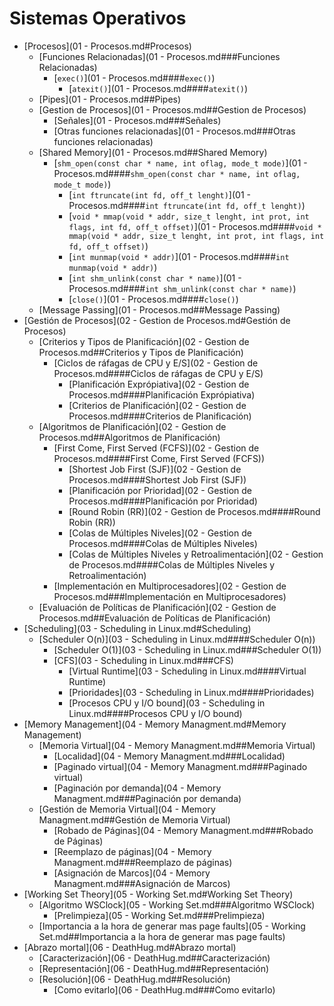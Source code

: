 # Sistemas Operativos
- [Procesos](01 - Procesos.md#Procesos)
	- [Funciones Relacionadas](01 - Procesos.md###Funciones Relacionadas)
		- [`exec()`](01 - Procesos.md####`exec()`)
			- [`atexit()`](01 - Procesos.md####`atexit()`)
	- [Pipes](01 - Procesos.md##Pipes)
	- [Gestion de Procesos](01 - Procesos.md##Gestion de Procesos)
		- [Señales](01 - Procesos.md###Señales)
		- [Otras funciones relacionadas](01 - Procesos.md###Otras funciones relacionadas)
	- [Shared Memory](01 - Procesos.md##Shared Memory)
		- [`shm_open(const char * name, int oflag, mode_t mode)`](01 - Procesos.md####`shm_open(const char * name, int oflag, mode_t mode)`)
			- [`int ftruncate(int fd, off_t lenght)`](01 - Procesos.md####`int ftruncate(int fd, off_t lenght)`)
			- [`void * mmap(void * addr, size_t lenght, int prot, int flags, int fd, off_t offset)`](01 - Procesos.md####`void * mmap(void * addr, size_t lenght, int prot, int flags, int fd, off_t offset)`)
			- [`int munmap(void * addr)`](01 - Procesos.md####`int munmap(void * addr)`)
			- [`int shm_unlink(const char * name)`](01 - Procesos.md####`int shm_unlink(const char * name)`)
			- [`close()`](01 - Procesos.md####`close()`)
	- [Message Passing](01 - Procesos.md##Message Passing)
- [Gestión de Procesos](02 - Gestion de Procesos.md#Gestión de Procesos)
	- [Criterios y Tipos de Planificación](02 - Gestion de Procesos.md##Criterios y Tipos de Planificación)
		- [Ciclos de ráfagas de CPU y E/S](02 - Gestion de Procesos.md####Ciclos de ráfagas de CPU y E/S)
			- [Planificación Exprópiativa](02 - Gestion de Procesos.md####Planificación Exprópiativa)
			- [Criterios de Planificación](02 - Gestion de Procesos.md####Criterios de Planificación)
	- [Algoritmos de Planificación](02 - Gestion de Procesos.md##Algoritmos de Planificación)
		- [First Come, First Served (FCFS)](02 - Gestion de Procesos.md####First Come, First Served (FCFS))
			- [Shortest Job First (SJF)](02 - Gestion de Procesos.md####Shortest Job First (SJF))
			- [Planificación por Prioridad](02 - Gestion de Procesos.md####Planificación por Prioridad)
			- [Round Robin (RR)](02 - Gestion de Procesos.md####Round Robin (RR))
			- [Colas de Múltiples Niveles](02 - Gestion de Procesos.md####Colas de Múltiples Niveles)
			- [Colas de Múltiples Niveles y Retroalimentación](02 - Gestion de Procesos.md####Colas de Múltiples Niveles y Retroalimentación)
		- [Implementación en Multiprocesadores](02 - Gestion de Procesos.md###Implementación en Multiprocesadores)
	- [Evaluación de Políticas de Planificación](02 - Gestion de Procesos.md##Evaluación de Políticas de Planificación)
- [Scheduling](03 - Scheduling in  Linux.md#Scheduling)
	- [Scheduler O(n)](03 - Scheduling in  Linux.md####Scheduler O(n))
		- [Scheduler O(1)](03 - Scheduling in  Linux.md###Scheduler O(1))
		- [CFS](03 - Scheduling in  Linux.md###CFS)
			- [Virtual Runtime](03 - Scheduling in  Linux.md####Virtual Runtime)
			- [Prioridades](03 - Scheduling in  Linux.md####Prioridades)
			- [Procesos CPU y I/O bound](03 - Scheduling in  Linux.md####Procesos CPU y I/O bound)
- [Memory Management](04 - Memory Managment.md#Memory Management)
	- [Memoria Virtual](04 - Memory Managment.md##Memoria Virtual)
		- [Localidad](04 - Memory Managment.md###Localidad)
		- [Paginado virtual](04 - Memory Managment.md###Paginado virtual)
		- [Paginación por demanda](04 - Memory Managment.md###Paginación por demanda)
	- [Gestión de Memoria Virtual](04 - Memory Managment.md##Gestión de Memoria Virtual)
		- [Robado de Páginas](04 - Memory Managment.md###Robado de Páginas)
		- [Reemplazo de páginas](04 - Memory Managment.md###Reemplazo de páginas)
		- [Asignación de Marcos](04 - Memory Managment.md###Asignación de Marcos)
- [Working Set Theory](05 - Working Set.md#Working Set Theory)
	- [Algoritmo WSClock](05 - Working Set.md###Algoritmo WSClock)
		- [Prelimpieza](05 - Working Set.md###Prelimpieza)
	- [Importancia a la hora de generar mas page faults](05 - Working Set.md##Importancia a la hora de generar mas page faults)
- [Abrazo mortal](06 - DeathHug.md#Abrazo mortal)
	- [Caracterización](06 - DeathHug.md##Caracterización)
	- [Representación](06 - DeathHug.md##Representación)
	- [Resolución](06 - DeathHug.md##Resolución)
		- [Como evitarlo](06 - DeathHug.md###Como evitarlo)
